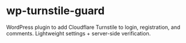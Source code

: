 # wp-turnstile-guard
WordPress plugin to add Cloudflare Turnstile to login, registration, and comments. Lightweight settings + server-side verification.
